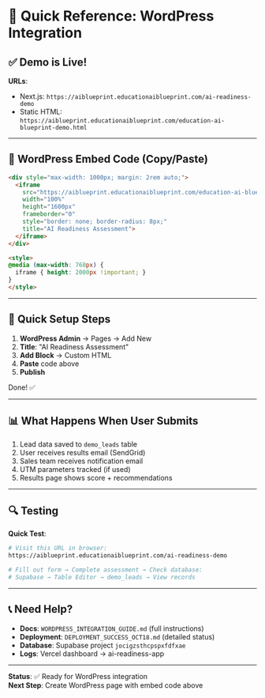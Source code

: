 # 🎯 Quick Reference: WordPress Integration

## ✅ Demo is Live!

**URLs**:
- Next.js: `https://aiblueprint.educationaiblueprint.com/ai-readiness-demo`
- Static HTML: `https://aiblueprint.educationaiblueprint.com/education-ai-blueprint-demo.html`

---

## 📝 WordPress Embed Code (Copy/Paste)

```html
<div style="max-width: 1000px; margin: 2rem auto;">
  <iframe 
    src="https://aiblueprint.educationaiblueprint.com/education-ai-blueprint-demo.html"
    width="100%" 
    height="1600px"
    frameborder="0"
    style="border: none; border-radius: 8px;"
    title="AI Readiness Assessment">
  </iframe>
</div>

<style>
@media (max-width: 768px) {
  iframe { height: 2000px !important; }
}
</style>
```

---

## 🚀 Quick Setup Steps

1. **WordPress Admin** → Pages → Add New
2. **Title**: "AI Readiness Assessment"
3. **Add Block** → Custom HTML
4. **Paste** code above
5. **Publish**

Done! ✅

---

## 📊 What Happens When User Submits

1. Lead data saved to `demo_leads` table
2. User receives results email (SendGrid)
3. Sales team receives notification email
4. UTM parameters tracked (if used)
5. Results page shows score + recommendations

---

## 🔍 Testing

**Quick Test**:
```bash
# Visit this URL in browser:
https://aiblueprint.educationaiblueprint.com/ai-readiness-demo

# Fill out form → Complete assessment → Check database:
# Supabase → Table Editor → demo_leads → View records
```

---

## 📞 Need Help?

- **Docs**: `WORDPRESS_INTEGRATION_GUIDE.md` (full instructions)
- **Deployment**: `DEPLOYMENT_SUCCESS_OCT18.md` (detailed status)
- **Database**: Supabase project `jocigzsthcpspxfdfxae`
- **Logs**: Vercel dashboard → ai-readiness-app

---

**Status**: ✅ Ready for WordPress integration  
**Next Step**: Create WordPress page with embed code above
